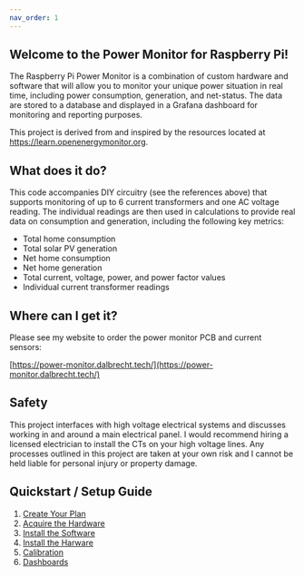 ```yaml
---
nav_order: 1
---
```


## Welcome to the Power Monitor for Raspberry Pi!

The Raspberry Pi Power Monitor is a combination of custom hardware and software that will allow you to monitor your unique power situation in real time, including power consumption, generation, and net-status. The data are stored to a database and displayed in a Grafana dashboard for monitoring and reporting purposes.

This project is derived from and inspired by the resources located at https://learn.openenergymonitor.org.


## What does it do?

This code accompanies DIY circuitry (see the references above) that supports monitoring of up to 6 current transformers and one AC voltage reading. The individual readings are then used in calculations to provide real data on consumption and generation, including the following key metrics:

 * Total home consumption
 * Total solar PV generation
 * Net home consumption
 * Net home generation
 * Total current, voltage, power, and power factor values
 * Individual current transformer readings


## Where can I get it?

Please see my website to order the power monitor PCB and current sensors:

[https://power-monitor.dalbrecht.tech/](https://power-monitor.dalbrecht.tech/)


## Safety

This project interfaces with high voltage electrical systems and discusses working in and around a main electrical panel. I would recommend hiring a licensed electrician to install the CTs on your high voltage lines. Any processes outlined in this project are taken at your own risk and I cannot be held liable for personal injury or property damage.

## Quickstart / Setup Guide

1. [Create Your Plan](docs/general/create-your-plan)
2. [Acquire the Hardware](docs/general/acquire-the-hardware)
3. [Install the Software](docs/general/install-the-software)
4. [Install the Harware](docs/general/hardware-installation)
5. [Calibration](docs/latest/calibration)
6. [Dashboards](docs/latest/accessing-the-dashboard)